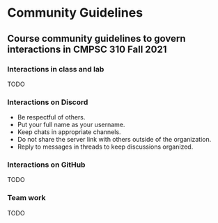 # Community Guidelines

## Course community guidelines to govern interactions in CMPSC 310 Fall 2021

### Interactions in class and lab

TODO

### Interactions on Discord

* Be respectful of others.
* Put your full name as your username.
* Keep chats in appropriate channels.
* Do not share the server link with others outside of the organization.
* Reply to messages in threads to keep discussions organized.


### Interactions on GitHub

TODO

### Team work

TODO
